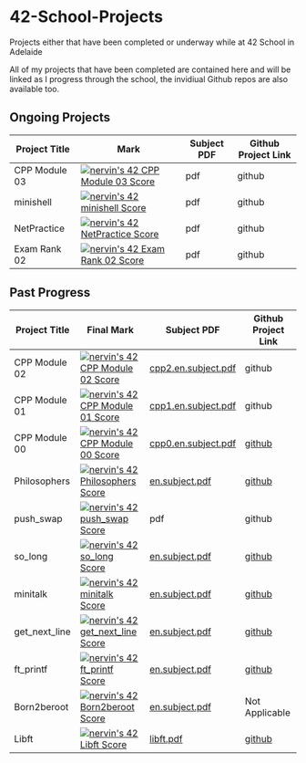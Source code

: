 # 42-School-Projects
Projects either that have been completed or underway while at 42 School in Adelaide

All of my projects that have been completed are contained here and will be linked as I progress through the school, the invidiual Github repos are also available too.

## Ongoing Projects

| Project Title | Mark  | Subject PDF | Github Project Link |
|---------------|---------------|-------------|--------------|
| CPP Module 03  | [![nervin's 42 CPP Module 03 Score](https://badge42.vercel.app/api/v2/cl58xqix9001109l2y9q5imb4/project/2645084)](https://github.com/JaeSeoKim/badge42) | pdf | github  |  
| minishell | [![nervin's 42 minishell Score](https://badge42.vercel.app/api/v2/cl58xqix9001109l2y9q5imb4/project/2584611)](https://github.com/JaeSeoKim/badge42) | pdf | github  |  
| NetPractice | [![nervin's 42 NetPractice Score](https://badge42.vercel.app/api/v2/cl58xqix9001109l2y9q5imb4/project/2604232)](https://github.com/JaeSeoKim/badge42) | pdf | github  |  
| Exam Rank 02  | [![nervin's 42 Exam Rank 02 Score](https://badge42.vercel.app/api/v2/cl58xqix9001109l2y9q5imb4/project/2462545)](https://github.com/JaeSeoKim/badge42) | pdf | github  |  

## Past Progress
| Project Title | Final Mark  | Subject PDF | Github Project Link |
|---------------|-------------|-------------|--------------|
| CPP Module 02 | [![nervin's 42 CPP Module 02 Score](https://badge42.vercel.app/api/v2/cl58xqix9001109l2y9q5imb4/project/2643759)](https://github.com/JaeSeoKim/badge42) | [cpp2.en.subject.pdf](https://github.com/Nazza01/42-School-Projects/files/9050998/cpp2.en.subject.pdf) | github |
| CPP Module 01 | [![nervin's 42 CPP Module 01 Score](https://badge42.vercel.app/api/v2/cl58xqix9001109l2y9q5imb4/project/2623275)](https://github.com/JaeSeoKim/badge42) | [cpp1.en.subject.pdf](https://github.com/Nazza01/42-School-Projects/files/9050993/cpp1.en.subject.pdf)  | github |
| CPP Module 00 | [![nervin's 42 CPP Module 00 Score](https://badge42.vercel.app/api/v2/cl58xqix9001109l2y9q5imb4/project/2604237)](https://github.com/JaeSeoKim/badge42) |[cpp0.en.subject.pdf](https://github.com/Nazza01/42-School-Projects/files/9050987/cpp0.en.subject.pdf) | [github](https://github.com/Nazza01/CPP-Modules/tree/ae65017457e147be5088ee0399591054ad2a2831/CPP_00) |
| Philosophers  | [![nervin's 42 Philosophers Score](https://badge42.vercel.app/api/v2/cl58xqix9001109l2y9q5imb4/project/2582492)](https://github.com/JaeSeoKim/badge42) | [en.subject.pdf](https://github.com/Nazza01/42-School-Projects/files/9050979/en.subject.pdf) | [github](https://github.com/Nazza01/Philo) |
| push_swap | [![nervin's 42 push_swap Score](https://badge42.vercel.app/api/v2/cl58xqix9001109l2y9q5imb4/project/2466133)](https://github.com/JaeSeoKim/badge42) | pdf | github |
| so_long | [![nervin's 42 so_long Score](https://badge42.vercel.app/api/v2/cl58xqix9001109l2y9q5imb4/project/2468063)](https://github.com/JaeSeoKim/badge42) | [en.subject.pdf](https://github.com/Nazza01/42-School-Projects/files/9050975/en.subject.pdf)  | [github](https://github.com/Nazza01/so_long/) |
| minitalk | [![nervin's 42 minitalk Score](https://badge42.vercel.app/api/v2/cl58xqix9001109l2y9q5imb4/project/2462605)](https://github.com/JaeSeoKim/badge42) | [en.subject.pdf](https://github.com/Nazza01/42-School-Projects/files/9050928/en.subject.pdf) | [github](https://github.com/Nazza01/minitalk/) |
| get_next_line | [![nervin's 42 get_next_line Score](https://badge42.vercel.app/api/v2/cl58xqix9001109l2y9q5imb4/project/2371451)](https://github.com/JaeSeoKim/badge42) | [en.subject.pdf](https://github.com/Nazza01/42-School-Projects/files/9050921/en.subject.pdf) | [github](https://github.com/Nazza01/get_next_line/) |
| ft_printf | [![nervin's 42 ft_printf Score](https://badge42.vercel.app/api/v2/cl58xqix9001109l2y9q5imb4/project/2371449)](https://github.com/JaeSeoKim/badge42) | [en.subject.pdf](https://github.com/Nazza01/42-School-Projects/files/9050908/en.subject.pdf) | [github](https://github.com/Nazza01/ft_printf/) |
| Born2beroot | [![nervin's 42 Born2beroot Score](https://badge42.vercel.app/api/v2/cl58xqix9001109l2y9q5imb4/project/2363253)](https://github.com/JaeSeoKim/badge42) | [en.subject.pdf](https://github.com/Nazza01/42-School-Projects/files/9050897/en.subject.pdf) | Not Applicable |
| Libft | [![nervin's 42 Libft Score](https://badge42.vercel.app/api/v2/cl58xqix9001109l2y9q5imb4/project/2325784)](https://github.com/JaeSeoKim/badge42) | [libft.pdf](https://github.com/Nazza01/42-School-Projects/files/9050883/libft.pdf) | [github](https://github.com/Nazza01/libft) |

